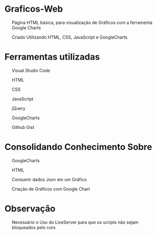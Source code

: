 # Graficos-Web

<ul>Página HTML básica, para visualização de Gráficos com a ferramenta Google Charts</ul>
<ul>Criado Utilizando HTML, CSS, JavaScript e GoogleCharts</ul>

# Ferramentas utilizadas
<ul>Visual Studio Code</ul>
<ul>HTML</ul>
<ul>CSS</ul>
<ul>JavaScript</ul>
<ul>jQuery</ul>
<ul>GoogleCharts</ul>
<ul>Github Gist</ul>

# Consolidando Conhecimento Sobre
<ul>GoogleCharts</ul>
<ul>HTML</ul>
<ul>Consumir dados Json em um Gráfico</ul>
<ul>Criação de Gráficos com Google Chart</ul>

# Observação

<ul>Necessário o Uso do LiveServer para que os scripts não sejam bloqueados pelo cors</ul>
